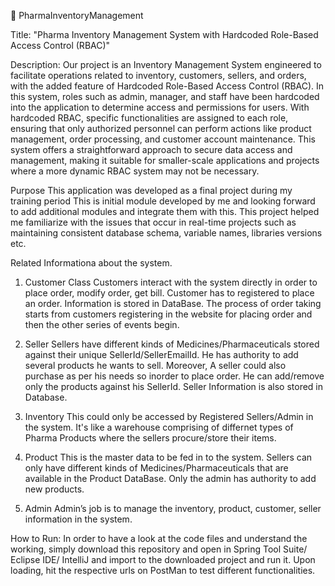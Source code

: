 🍳 PharmaInventoryManagement

Title: "Pharma Inventory Management System with Hardcoded Role-Based Access Control (RBAC)"

Description:
Our project is an Inventory Management System engineered to facilitate operations related to inventory, customers, sellers, and orders, with the added feature of Hardcoded Role-Based Access Control (RBAC). In this system, roles such as admin, manager, and staff have been hardcoded into the application to determine access and permissions for users. With hardcoded RBAC, specific functionalities are assigned to each role, ensuring that only authorized personnel can perform actions like product management, order processing, and customer account maintenance. This system offers a straightforward approach to secure data access and management, making it suitable for smaller-scale applications and projects where a more dynamic RBAC system may not be necessary.

Purpose
This application was developed as a final project during my training period This is initial module developed by me and looking forward to add additional modules and integrate them with this. This project helped me familiarize with the issues that occur in real-time projects such as maintaining consistent database schema, variable names, libraries versions etc.

Related Informationa about the system.

1. Customer Class
Customers interact with the system directly in order to place order, modify order, get bill. Customer has to registered to place an order. Information is stored in DataBase. The process of order taking starts from customers registering in the website for placing order and then the other series of events begin.

2. Seller
Sellers have different kinds of Medicines/Pharmaceuticals stored against their unique SellerId/SellerEmailId. He has authority to add several products he wants to sell. Moreover, A seller could also purchase as per his needs so inorder to place order. He can add/remove only the products against his SellerId. Seller Information is also stored in Database.

3. Inventory
This could only be accessed by Registered Sellers/Admin in the system. It's like a warehouse comprising of differnet types of Pharma Products where the sellers procure/store their items.

4. Product
This is the master data to be fed in to the system. Sellers can only have different kinds of Medicines/Pharmaceuticals that are available in the Product DataBase. Only the admin has authority to add new products.

5. Admin
Admin’s job is to manage the inventory, product, customer, seller information in the system.

How to Run:
In order to have a look at the code files and understand the working, simply download this repository and open in Spring Tool Suite/ Eclipse IDE/ IntelliJ and import to the downloaded project and run it. Upon loading, hit the respective urls on PostMan to test different functionalities.
